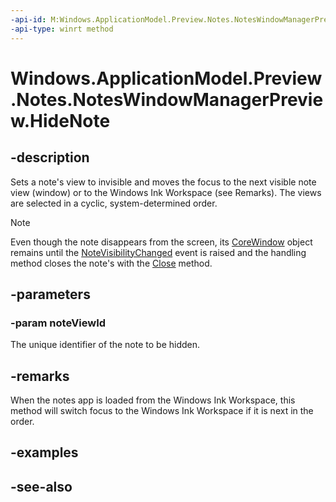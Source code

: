 ```yaml
---
-api-id: M:Windows.ApplicationModel.Preview.Notes.NotesWindowManagerPreview.HideNote(System.Int32)
-api-type: winrt method
---
```


<!-- Method syntax
public void HideNote(System.Int32 noteViewId)
-->

# Windows.ApplicationModel.Preview.Notes.NotesWindowManagerPreview.HideNote

## -description
Sets a note's view to invisible and moves the focus to the next visible note view (window) or to the Windows Ink Workspace (see Remarks). The views are selected in a cyclic, system-determined order.

> [!NOTE]
> Even though the note disappears from the screen, its [CoreWindow](../windows.ui.core/corewindow.md) object remains until the [NoteVisibilityChanged](noteswindowmanagerpreview_notevisibilitychanged.md) event is raised and the handling method closes the note's  with the [Close](../windows.ui.core/corewindow_close.md) method.

## -parameters
### -param noteViewId
The unique identifier of the note to be hidden.

## -remarks
When the notes app is loaded from the Windows Ink Workspace, this method will switch focus to the Windows Ink Workspace if it is next in the order.

## -examples

## -see-also
